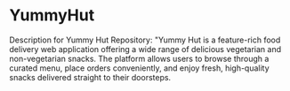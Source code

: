 # YummyHut
Description for Yummy Hut Repository: "Yummy Hut is a feature-rich food delivery web application offering a wide range of delicious vegetarian and non-vegetarian snacks. The platform allows users to browse through a curated menu, place orders conveniently, and enjoy fresh, high-quality snacks delivered straight to their doorsteps. 
